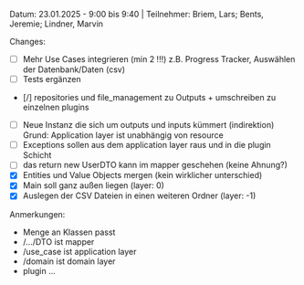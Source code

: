 Datum: 23.01.2025 - 9:00 bis 9:40 | Teilnehmer: Briem, Lars; Bents, Jeremie; Lindner, Marvin

Changes:
- [ ] Mehr Use Cases integrieren (min 2 !!!)
  z.B. Progress Tracker, Auswählen der Datenbank/Daten (csv)
- [ ] Tests ergänzen
- [/] repositories und file_management zu Outputs + umschreiben zu einzelnen plugins
- [ ] Neue Instanz die sich um outputs und inputs kümmert (indirektion)
  Grund: Application layer ist unabhängig von resource
- [ ] Exceptions sollen aus dem application layer raus und in die plugin Schicht
- [ ] das return new UserDTO kann im mapper geschehen (keine Ahnung?)
- [x] Entities und Value Objects mergen (kein wirklicher unterschied)
- [x] Main soll ganz außen liegen (layer: 0)
- [x] Auslegen der CSV Dateien in einen weiteren Ordner (layer: -1)

Anmerkungen:
- Menge an Klassen passt
- /.../DTO ist mapper
- /use_case ist application layer
- /domain ist domain layer
- plugin ... 